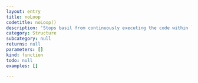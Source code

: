 ```yaml
---
layout: entry
title: noLoop
codetitle: noLoop()
description: 'Stops basil from continuously executing the code within `loop()` and quits the script.'
category: Structure
subcategory: null
returns: null
parameters: []
kind: function
todo: null
examples: []

---
```

